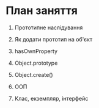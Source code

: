 # План заняття

1. Прототипне наслідування
2. Як додати прототип на об'єкт
3. hasOwnProperty
4. Object.prototype
5. Object.create()

6. ООП
7. Клас, екземпляр, інтерфейс
